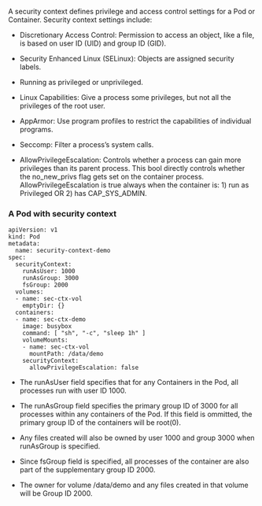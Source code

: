 A security context defines privilege and access control settings for a Pod or Container. Security context settings include:

- Discretionary Access Control: Permission to access an object, like a file, is based on user ID (UID) and group ID (GID).

- Security Enhanced Linux (SELinux): Objects are assigned security labels.

- Running as privileged or unprivileged.

- Linux Capabilities: Give a process some privileges, but not all the privileges of the root user.

- AppArmor: Use program profiles to restrict the capabilities of individual programs.

- Seccomp: Filter a process’s system calls.

- AllowPrivilegeEscalation: Controls whether a process can gain more privileges than its parent process. This bool directly controls whether the no_new_privs flag gets set on the container process. AllowPrivilegeEscalation is true always when the container is: 1) run as Privileged OR 2) has CAP_SYS_ADMIN.


### A Pod with security context

```
apiVersion: v1
kind: Pod
metadata:
  name: security-context-demo
spec:
  securityContext:
    runAsUser: 1000
    runAsGroup: 3000
    fsGroup: 2000
  volumes:
  - name: sec-ctx-vol
    emptyDir: {}
  containers:
  - name: sec-ctx-demo
    image: busybox
    command: [ "sh", "-c", "sleep 1h" ]
    volumeMounts:
    - name: sec-ctx-vol
      mountPath: /data/demo
    securityContext:
      allowPrivilegeEscalation: false
```

- The runAsUser field specifies that for any Containers in the Pod, all processes run with user ID 1000.

- The runAsGroup field specifies the primary group ID of 3000 for all processes within any containers of the Pod. If this field is ommitted, the primary group ID of the containers will be root(0).

- Any files created will also be owned by user 1000 and group 3000 when runAsGroup is specified.

- Since fsGroup field is specified, all processes of the container are also part of the supplementary group ID 2000.

- The owner for volume /data/demo and any files created in that volume will be Group ID 2000.
